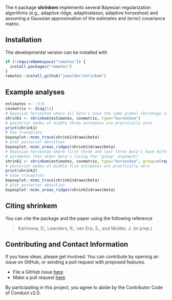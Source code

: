

The `R` package **shrinkem** implements several Bayesian regularization algorithms
(e.g., adaptive ridge, adaptivelasso, adaptive horseshoe) and assuming a Gaussian approximation of the estimates and (error) covariance matrix. 

## Installation

The developmental version can be installed with

``` r
if (!requireNamespace("remotes")) { 
  install.packages("remotes")   
}   
remotes::install_github("jomulder/shrinkem")
```

## Example analyses

``` r
estimates <- -5:5
covmatrix <- diag(11)
# Bayesian horseshoe where all beta's have the same global shrinkage (using default 'group' argument)
shrink1 <- shrinkem(estimates, covmatrix, type="horseshoe")
# posterior modes of middle three estimates are practically zero
print(shrink1)
# how traceplots
bayesplot::mcmc_trace(shrink1$draws$beta)
# plot posterior densities
bayesplot::mcmc_areas_ridges(shrink1$draws$beta)
# Bayesian horseshoe where first three and last three beta's have different global shrinkage
# parameter than other beta's (using the 'group' argument)
shrink2 <- shrinkem(estimates, covmatrix, type="horseshoe", group=c(rep(1,3),rep(2,5),rep(1,3)))
# posterior modes of middle five estimates are practically zero
print(shrink2)
# show traceplots
bayesplot::mcmc_trace(shrink2$draws$beta)
# plot posterior densities
bayesplot::mcmc_areas_ridges(shrink2$draws$beta)
```


## Citing **shrinkem**

You can cite the package and the paper using the following reference

> Karimova, D., Leenders, R., van Erp, S., and Mulder, J. (in prep.)

## Contributing and Contact Information

If you have ideas, please get involved. You can contribute by opening an
issue on GitHub, or sending a pull request with proposed features.

  - File a GitHub issue [here](https://github.com/jomulder/shrinkem)
  - Make a pull request [here](https://github.com/jomulder/shrinkem/pulls)

By participating in this project, you agree to abide by the Contributor
Code of Conduct v2.0.
